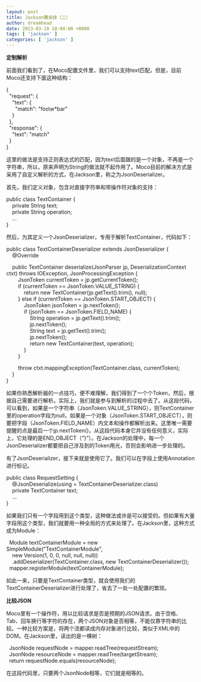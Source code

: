 ```yaml
---
layout: post
title: Jackson雕虫技（二）
author: dreamhead
date: 2013-03-18 18:04:00 +0800
tags: [ 'jackson' ]
categories: [ 'jackson' ]
---
```


 **定制解析**

前面我们看到了，在Moco配置文件里，我们可以支持text匹配，但是，目前Moco还支持下面这种结构：

{  
&nbsp; "request": {  
&nbsp; &nbsp; "text": {  
&nbsp; &nbsp; &nbsp; "match": "foo\\w\*bar"  
&nbsp; &nbsp; }  
&nbsp; },  
&nbsp; "response": {  
&nbsp; &nbsp; "text": "match"  
&nbsp; }  
}

这里的做法是支持正则表达式的匹配，因为text后面跟的是一个对象，不再是一个字符串，所以，原来声明为String的做法就不起作用了。Moco目前的解决方式是采用了自定义解析的方式，在Jackson里，称之为JsonDeserializer。

首先，我们定义对象，包含对直接字符串和带操作符对象的支持：

public class TextContainer {  
&nbsp; &nbsp; private String text;  
&nbsp; &nbsp; private String operation;  
&nbsp; &nbsp; ...  
}

然后，为其定义一个JsonDeserializer，专用于解析TextContainer，代码如下：

public class TextContainerDeserializer extends JsonDeserializer {  
&nbsp; &nbsp; @Override

&nbsp; &nbsp; public TextContainer deserialize(JsonParser jp, DeserializationContext ctxt) throws IOException, JsonProcessingException {  
&nbsp; &nbsp; &nbsp; &nbsp; JsonToken currentToken = jp.getCurrentToken();  
&nbsp; &nbsp; &nbsp; &nbsp; if (currentToken == JsonToken.VALUE\_STRING) {  
&nbsp; &nbsp; &nbsp; &nbsp; &nbsp; &nbsp; return new TextContainer(jp.getText().trim(), null);  
&nbsp; &nbsp; &nbsp; &nbsp; } else if (currentToken == JsonToken.START\_OBJECT) {  
&nbsp; &nbsp; &nbsp; &nbsp; &nbsp; &nbsp; JsonToken jsonToken = jp.nextToken();  
&nbsp; &nbsp; &nbsp; &nbsp; &nbsp; &nbsp; if (jsonToken == JsonToken.FIELD\_NAME) {  
&nbsp; &nbsp; &nbsp; &nbsp; &nbsp; &nbsp; &nbsp; &nbsp; String operation = jp.getText().trim();  
&nbsp; &nbsp; &nbsp; &nbsp; &nbsp; &nbsp; &nbsp; &nbsp; jp.nextToken();  
&nbsp; &nbsp; &nbsp; &nbsp; &nbsp; &nbsp; &nbsp; &nbsp; String text = jp.getText().trim();  
&nbsp; &nbsp; &nbsp; &nbsp; &nbsp; &nbsp; &nbsp; &nbsp; jp.nextToken();  
&nbsp; &nbsp; &nbsp; &nbsp; &nbsp; &nbsp; &nbsp; &nbsp; return new TextContainer(text, operation);  
&nbsp; &nbsp; &nbsp; &nbsp; &nbsp; &nbsp; }  
&nbsp; &nbsp; &nbsp; &nbsp; }

&nbsp; &nbsp; &nbsp; &nbsp; throw ctxt.mappingException(TextContainer.class, currentToken);  
&nbsp; &nbsp; }  
}

如果你熟悉解析器的一点技巧，便不难理解，我们得到了一个个Token，然后，根据自己需要进行解析。实际上，我们就是参与到解析的过程中去了。从这段代码，可以看到，如果是一个字符串（JsonToken.VALUE\_STRING），则TextContainer里的operation字段为null，如果是一个对象（JsonToken.START\_OBJECT），则要把字段（JsonToken.FIELD\_NAME）内文本和操作都解析出来。这里唯一需要提醒的点是最后一个jp.nextToken()，从这段代码本身它并没有任何意义，实际上，它处理的是END\_OBJECT（“}”）。在Jackson的处理中，每一个JsonDeserializer都要把自己涉及到的Token用光，否则会影响进一步处理的。

有了JsonDeserializer，接下来就是使用它了。我们可以在字段上使用Annotation进行标记。

public class RequestSetting {  
&nbsp; &nbsp; @JsonDeserialize(using = TextContainerDeserializer.class)  
&nbsp; &nbsp; private TextContainer text;  
&nbsp; &nbsp; ...  
}

如果我们只有一个字段用到这个类型，这种做法或许是可以接受的。但如果有大量字段用这个类型，我们就要用一种全局的方式来处理了。在Jackson里，这种方式成为Module：

&nbsp; Module textContainerModule = new SimpleModule("TextContainerModule",  
&nbsp; &nbsp; new Version(1, 0, 0, null, null, null))  
&nbsp; &nbsp; .addDeserializer(TextContainer.class, new TextContainerDeserializer());  
&nbsp; mapper.registerModule(textContainerModule);

如此一来，只要是TextContainer类型，就会使用我们的TextContainerDeserializer进行处理了，省去了一处一处配置的繁琐。

**比较JSON**

Moco里有一个操作符，用以比较请求是否是预期的JSON请求。由于空格、Tab、回车换行等字符的存在，两个JSON对象是否相等，不能仅靠字符串的比较。一种比较方案是，将两个流都读成内存对象进行比较，类似于XML中的DOM。在Jackson里，读出的是一棵树：

&nbsp; JsonNode requestNode = mapper.readTree(requestStream);  
&nbsp; JsonNode resourceNode = mapper.readTree(targetStream);  
&nbsp; return requestNode.equals(resourceNode);

在这段代码里，只要两个JsonNode相等，它们就是相等的。


